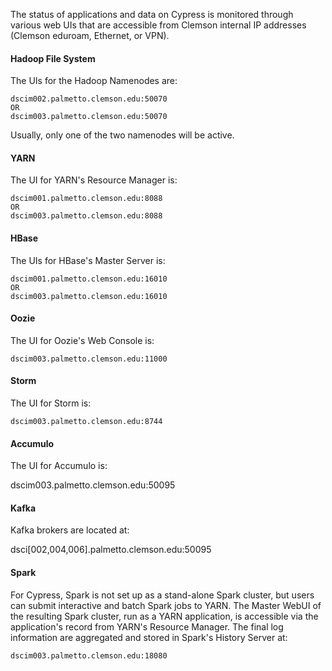 The status of applications and data on Cypress is monitored through various web UIs that are accessible from Clemson internal IP addresses (Clemson eduroam, Ethernet, or VPN).

#### Hadoop File System
The UIs for the Hadoop Namenodes are:

    dscim002.palmetto.clemson.edu:50070
    OR
    dscim003.palmetto.clemson.edu:50070

Usually, only one of the two namenodes will be active.

#### YARN
The UI for YARN's Resource Manager is:

    dscim001.palmetto.clemson.edu:8088
    OR
    dscim003.palmetto.clemson.edu:8088

#### HBase
The UIs for HBase's Master Server is:

    dscim001.palmetto.clemson.edu:16010
    OR
    dscim003.palmetto.clemson.edu:16010

#### Oozie
The UI for Oozie's Web Console is:

    dscim003.palmetto.clemson.edu:11000

#### Storm
The UI for Storm is:

    dscim003.palmetto.clemson.edu:8744

#### Accumulo
The UI for Accumulo is:

   dscim003.palmetto.clemson.edu:50095

#### Kafka
Kafka brokers are located at:

dsci[002,004,006].palmetto.clemson.edu:50095


#### Spark
For Cypress, Spark is not set up as a stand-alone Spark cluster, but users can submit interactive and batch Spark jobs to YARN. The Master WebUI of the resulting Spark cluster, run as a YARN application, is accessible via the application's record from YARN's Resource Manager. The final log information are aggregated and stored in Spark's History Server at:

    dscim003.palmetto.clemson.edu:18080 
